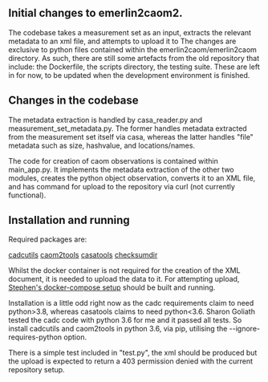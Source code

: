## Initial changes to emerlin2caom2. 

The codebase takes a measurement set as an input, extracts the relevant metadata to an xml file, and attempts to upload it to 
The changes are exclusive to python files contained within the emerlin2caom/emerlin2caom directory. As such, there are still some artefacts from the old repository that include: the Dockerfile, the scripts directory, the testing suite. These are left in for now, to be updated when the development environment is finished. 

## Changes in the codebase

The metadata extraction is handled by casa_reader.py and measurement_set_metadata.py. The former handles metadata extracted from the measurement set itself via casa, whereas the latter handles "file" metadata such as size, hashvalue, and locations/names. 

The code for creation of caom observations is contained within main_app.py. It implements the metadata extraction of the other two modules, creates the python object observation, converts it to an XML file, and has command for upload to the repository via curl (not currently functional). 

## Installation and running

Required packages are:

[cadcutils](https://github.com/opencadc/cadctools/tree/main/cadcutils)
[caom2tools](https://github.com/opencadc/caom2tools/tree/main)
[casatools](https://pypi.org/project/casatools/)
[checksumdir](https://pypi.org/project/checksumdir/)

Whilst the docker container is not required for the creation of the XML document, it is needed to upload the data to it. 
For attempting upload, [Stephen's docker-compose setup](https://github.com/uksrc/caomdev) should be built and running. 

Installation is a little odd right now as the cadc requirements claim to need python>3.8, whereas casatools claims to need python<3.6. Sharon Goliath tested the cadc code with python 3.6 for me and it passed all tests. So install cadcutils and caom2tools in python 3.6, via pip, utilising the --ignore-requires-python option. 

There is a simple test included in "test.py", the xml should be produced but the upload is expected to return a 403 permission denied with the current repository setup. 
